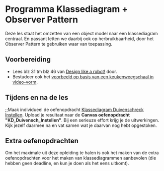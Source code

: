 # Programma Klassediagram + Observer Pattern

Deze les staat het omzetten van een object model naar een klassediagram centraal. En passant letten we daarbij ook op herbruikbaarheid, door het Observer Pattern te gebruiken waar van toepassing.

## Voorbereiding
- Lees blz 31 tm blz 46 van [Design like a robot!](../../onderwijsmateriaal/readers/Design%20Like%20a%20Robot!.pdf) door.
- Bestudeer ook het [voorbeeld op basis van een keukenweegschaal in video-vorm](https://youtu.be/Y_XEEnh0C0Y).

## Tijdens en na de les
;;Maak individueel de oefenopdracht [Klassediagram Duivenschreck Instellen](../../onderwijsmateriaal/opdrachten/oefenopdrachten/klassediagram-duivenschreck-instellen/klassediagram-duivenschreck-instellen.md). Upload je resultaat naar de **Canvas oefenopdracht "KD_Duivensch_Instellen"**. Bij een serieuze effort krijg je de uitwerkingen. Kijk jezelf daarmee na en vat samen wat je daarvan nog hebt opgestoken.

## Extra oefenopdrachten
Om het maximale uit deze opleiding te halen is ook het maken van de extra oefenopdrachten voor het maken van klassediagrammen aanbevolen (die hebben geen deadline, en kun je doen als het eens uitkomt).
